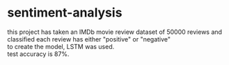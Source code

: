 # sentiment-analysis


this project has taken an IMDb movie review dataset of 50000 reviews and classified each review has either "positive" or "negative"
<br>
to create the model, LSTM was used. 
<br>
test accuracy is 87%. 
